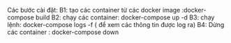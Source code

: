 Các bước cài đặt:
B1: tạo các container từ các docker image :docker-compose build 
B2: chạy các container: docker-compose up -d
B3: chạy lệnh: docker-compose logs -f ( để xem các thông tin được log ra)
B4: Dừng các container : docker-compose down